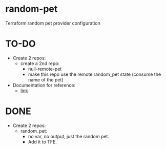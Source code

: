 # random-pet
Terraform random pet provider configuration


# TO-DO


- Create 2 repos:
  - create a 2nd repo: 
    - null-remote-pet
    - make this repo use the remote random_pet state (consume the name of the pet) 
- Documentation for reference: 
  - [link](https://www.terraform.io/docs/providers/terraform/d/remote_state.html)
  
  
# DONE

- Create 2 repos:
  - random_pet: 
    - no var, no output, just the random pet. 
    - Add it to TFE.
